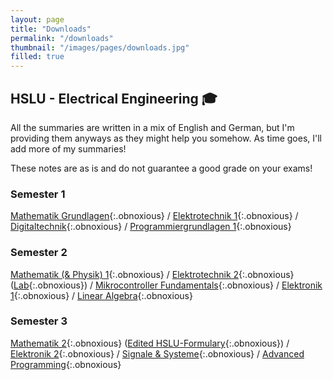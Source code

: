 ```yaml
---
layout: page
title: "Downloads"
permalink: "/downloads"
thumbnail: "/images/pages/downloads.jpg"
filled: true
---
```


## HSLU - Electrical Engineering 🎓

All the summaries are written in a mix of English and German, but I'm providing them anyways as they might help you somehow. As time goes, I'll add more of my summaries!

These notes are as is and do not guarantee a good grade on your exams!

### Semester 1

[Mathematik Grundlagen](/downloads/bachelor/s1_mathematik_grundlagen.pdf){:.obnoxious} / [Elektrotechnik 1](/downloads/bachelor/s1_elektrotechnik_1.pdf){:.obnoxious} / [Digitaltechnik](/downloads/bachelor/s1_digitaltechnik.pdf){:.obnoxious} / [Programmiergrundlagen 1](/downloads/bachelor/s1_programmiergrundlagen.pdf){:.obnoxious}

### Semester 2
[Mathematik (& Physik) 1](/downloads/bachelor/s2_mathematik1.pdf){:.obnoxious} / [Elektrotechnik 2](/downloads/bachelor/s2_elektrotechnik2.pdf){:.obnoxious} ([Lab](/downloads/bachelor/s2_elektrotechnik2_labor.pdf){:.obnoxious}) / [Mikrocontroller Fundamentals](/downloads/bachelor/s2_microcontroller_fundamentals.pdf){:.obnoxious} / [Elektronik 1](/downloads/bachelor/s2_electronik1.pdf){:.obnoxious} / [Linear Algebra](/downloads/bachelor/s2_linear_algebra.pdf){:.obnoxious}

### Semester 3

[Mathematik 2](/downloads/bachelor/s3_mathematik2_pt1.pdf){:.obnoxious} ([Edited HSLU-Formulary](/downloads/bachelor/s3_mathematik2_pt2.pdf){:.obnoxious}) / [Elektronik 2](/downloads/bachelor/s3_Elektronik2.pdf){:.obnoxious} / [Signale & Systeme](){:.obnoxious} / [Advanced Programming](){:.obnoxious}